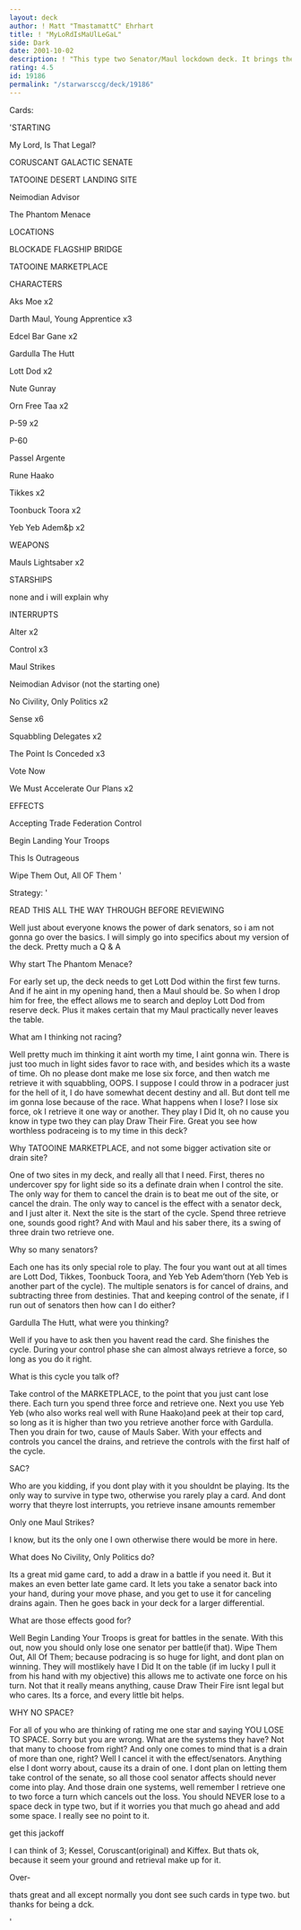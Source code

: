 ```yaml
---
layout: deck
author: ! Matt "TmastamattC" Ehrhart
title: ! "MyLoRdIsMaUlLeGaL"
side: Dark
date: 2001-10-02
description: ! "This type two Senator/Maul lockdown deck. It brings the beats, and has a vicious cycle that is just broken in type two."
rating: 4.5
id: 19186
permalink: "/starwarsccg/deck/19186"
---
```

Cards: 

'STARTING

My Lord, Is That Legal?

CORUSCANT GALACTIC SENATE

TATOOINE DESERT LANDING SITE

Neimodian Advisor

The Phantom Menace


LOCATIONS

BLOCKADE FLAGSHIP BRIDGE

TATOOINE MARKETPLACE


CHARACTERS

Aks Moe x2

Darth Maul, Young Apprentice x3

Edcel Bar Gane x2

Gardulla The Hutt

Lott Dod x2

Nute Gunray

Orn Free Taa x2

P-59 x2

P-60

Passel Argente

Rune Haako

Tikkes x2

Toonbuck Toora x2

Yeb Yeb Adem&þ x2


WEAPONS

Mauls Lightsaber x2


STARSHIPS

none and i will explain why


INTERRUPTS

Alter x2

Control x3

Maul Strikes

Neimodian Advisor (not the starting one)

No Civility, Only Politics x2

Sense x6

Squabbling Delegates x2

The Point Is Conceded x3

Vote Now

We Must Accelerate Our Plans x2


EFFECTS

Accepting Trade Federation Control

Begin Landing Your Troops

This Is Outrageous

Wipe Them Out, All OF Them '

Strategy: '

READ THIS ALL THE WAY THROUGH BEFORE REVIEWING

Well just about everyone knows the power of dark senators, so i am not gonna go over the basics. I will simply go into specifics about my version of the deck. Pretty much a Q & A

Why start The Phantom Menace?

For early set up, the deck needs to get Lott Dod within the first few turns. And if he aint in my opening hand, then a Maul should be. So when I drop him for free, the effect allows me to search and deploy Lott Dod from reserve deck. Plus it makes certain that my Maul practically never leaves the table.

What am I thinking not racing?

Well pretty much im thinking it aint worth my time, I aint gonna win. There is just too much in light sides favor to race with, and besides which its a waste of time. Oh no please dont make me lose six force, and then watch me retrieve it with squabbling, OOPS. I suppose I could throw in a podracer just for the hell of it, I do have somewhat decent destiny and all. But dont tell me im gonna lose because of the race. What happens when I lose? I lose six force, ok I retrieve it one way or another. They play I Did It, oh no cause you know in type two they can play Draw Their Fire. Great you see how worthless podraceing is to my time in this deck?

Why TATOOINE MARKETPLACE, and not some bigger activation site or drain site?

One of two sites in my deck, and really all that I need. First, theres no undercover spy for light side so its a definate drain when I control the site. The only way for them to cancel the drain is to beat me out of the site, or cancel the drain. The only way to cancel is the effect with a senator deck, and I just alter it. Next the site is the start of the cycle. Spend three retrieve one, sounds good right? And with Maul and his saber there, its a swing of three drain two retrieve one.

Why so many senators?

Each one has its only special role to play. The four you want out at all times are Lott Dod, Tikkes, Toonbuck Toora, and Yeb Yeb Adem’thorn (Yeb Yeb is another part of the cycle). The multiple senators is for cancel of drains, and subtracting three from destinies. That and keeping control of the senate, if I run out of senators then how can I do either?

Gardulla The Hutt, what were you thinking?

Well if you have to ask then you havent read the card. She finishes the cycle. During your control phase she can almost always retrieve a force, so long as you do it right.

What is this cycle you talk of?

Take control of the MARKETPLACE, to the point that you just cant lose there. Each turn you spend three force and retrieve one. Next you use Yeb Yeb (who also works real well with Rune Haako)and peek at their top card, so long as it is higher than two you retrieve another force with Gardulla. Then you drain for two, cause of Mauls Saber. With your effects and controls you cancel the drains, and retrieve the controls with the first half of the cycle.

SAC?

Who are you kidding, if you dont play with it you shouldnt be playing. Its the only way to survive in type two, otherwise you rarely play a card. And dont worry that theyre lost interrupts, you retrieve insane amounts remember

Only one Maul Strikes?

I know, but its the only one I own otherwise there would be more in here.

What does No Civility, Only Politics do?

Its a great mid game card, to add a draw in a battle if you need it. But it makes an even better late game card. It lets you take a senator back into your hand, during your move phase, and you get to use it for canceling drains again. Then he goes back in your deck for a larger differential.

What are those effects good for?

Well Begin Landing Your Troops is great for battles in the senate. With this out, now you should only lose one senator per battle(if that). Wipe Them Out, All Of Them; because podracing is so huge for light, and dont plan on winning. They will mostlikely have I Did It on the table (if im lucky I pull it from his hand with my objective) this allows me to activate one force on his turn. Not that it really means anything, cause Draw Their Fire isnt legal but who cares. Its a force, and every little bit helps.

WHY NO SPACE?

For all of you who are thinking of rating me one star and saying YOU LOSE TO SPACE. Sorry but you are wrong. What are the systems they have? Not that many to choose from right? And only one comes to mind that is a drain of more than one, right? Well I cancel it with the effect/senators. Anything else I dont worry about, cause its a drain of one. I dont plan on letting them take control of the senate, so all those cool senator affects should never come into play. And those drain one systems, well remember I retrieve one to two force a turn which cancels out the loss. You should NEVER lose to a space deck in type two, but if it worries you that much go ahead and add some space. I really see no point to it.

get this jackoff

I can think of 3; Kessel, Coruscant(original) and Kiffex. But thats ok, because it seem your ground and retrieval make up for it.  

  Over-  

thats great and all except normally you dont see such cards in type two. but thanks for being a dck.

'
